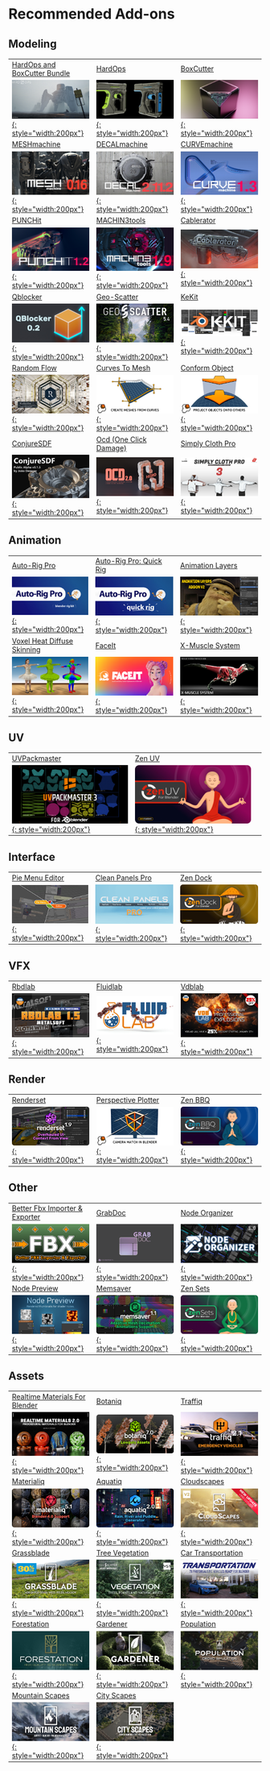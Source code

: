 # Recommended Add-ons
## Modeling
| | | |
|---|---|---|
|  [HardOps and BoxCutter Bundle](https://blendermarket.com/products/hard-ops--boxcutter-ultimate-bundle?ref=1462 "The ultimate hard surface suite.") | [HardOps](https://blendermarket.com/products/hardopsofficial?ref=1462 "The number #1 hard surface modelling toolkit.") | [BoxCutter](https://blendermarket.com/products/boxcutter?ref=1462 "The number #1 boolean cutter.")  |
|  [![](img/addon_images/HardOps_and_BoxCutter_Bundle.png){: style="width:200px"}](https://blendermarket.com/products/hard-ops--boxcutter-ultimate-bundle?ref=1462 "The ultimate hard surface suite.") | [![](img/addon_images/HardOps.png){: style="width:200px"}](https://blendermarket.com/products/hardopsofficial?ref=1462 "The number #1 hard surface modelling toolkit.") | [![](img/addon_images/BoxCutter.png){: style="width:200px"}](https://blendermarket.com/products/boxcutter?ref=1462 "The number #1 boolean cutter.")  |
|  [MESHmachine](https://blendermarket.com/products/meshmachine?ref=1462 "MESHmachine is a blender mesh modeling addon with a focus on hard surface work without subdivision surfaces.") | [DECALmachine](https://blendermarket.com/products/decalmachine?ref=1462 "DECALmachine is a blender addon, which through mesh Decals, allows for surface detailing in a very non-committal, non-destructive, UV-less way. As such it represents an alternative approach to hard surface texturing.") | [CURVEmachine](https://blendermarket.com/products/curvemachine?ref=1462 "CURVEmachine can be seen as MESHmachine's little brother. It aims to make POLY Curve editing more flexible, and like MM's fillet toolset, makes working with curve radii/arcs and non-circular blends essentially non-destructive.")  |
|  [![](img/addon_images/MESHmachine.jpg){: style="width:200px"}](https://blendermarket.com/products/meshmachine?ref=1462 "MESHmachine is a blender mesh modeling addon with a focus on hard surface work without subdivision surfaces.") | [![](img/addon_images/DECALmachine.jpg){: style="width:200px"}](https://blendermarket.com/products/decalmachine?ref=1462 "DECALmachine is a blender addon, which through mesh Decals, allows for surface detailing in a very non-committal, non-destructive, UV-less way. As such it represents an alternative approach to hard surface texturing.") | [![](img/addon_images/CURVEmachine.jpg){: style="width:200px"}](https://blendermarket.com/products/curvemachine?ref=1462 "CURVEmachine can be seen as MESHmachine's little brother. It aims to make POLY Curve editing more flexible, and like MM's fillet toolset, makes working with curve radii/arcs and non-circular blends essentially non-destructive.")  |
|  [PUNCHit](https://blendermarket.com/products/punchit?ref=1462 "PUNCHit is a dedicated, single-purpose blender addon featuring a negative manifold extrusion tool, that attempts to work more reliably and be more flexible, than Blender's native manifold extrusion.") | [MACHIN3tools](https://blendermarket.com/products/machin3tools?ref=1462 "MACHIN3tools is a continuously evolving collection of blender tools and pie menus in a single customizable package.") | [Cablerator](https://blendermarket.com/products/cbl?ref=1462 "Cablerator is a tool for creating and editing hanging cables.")  |
|  [![](img/addon_images/PUNCHit.jpg){: style="width:200px"}](https://blendermarket.com/products/punchit?ref=1462 "PUNCHit is a dedicated, single-purpose blender addon featuring a negative manifold extrusion tool, that attempts to work more reliably and be more flexible, than Blender's native manifold extrusion.") | [![](img/addon_images/MACHIN3tools.jpg){: style="width:200px"}](https://blendermarket.com/products/machin3tools?ref=1462 "MACHIN3tools is a continuously evolving collection of blender tools and pie menus in a single customizable package.") | [![](img/addon_images/Cablerator.jpg){: style="width:200px"}](https://blendermarket.com/products/cbl?ref=1462 "Cablerator is a tool for creating and editing hanging cables.")  |
|  [Qblocker](https://blendermarket.com/products/qblocker "QBlocker is an object creation Addon for Blender that generates parametric objects with fast placement, similar to other 3D software. The tool includes some basic object types, custom snapping, and a working plane for more precision.") | [Geo-Scatter](https://blendermarket.com/products/scatter?ref=1462 "The #1 scattering add-on for Blender.") | [KeKit](https://blendermarket.com/products/kekit?ref=1462 "The Add-On provides extensive options for customizing & optimizing workflows.")  |
|  [![](img/addon_images/Qblocker.jpg){: style="width:200px"}](https://blendermarket.com/products/qblocker "QBlocker is an object creation Addon for Blender that generates parametric objects with fast placement, similar to other 3D software. The tool includes some basic object types, custom snapping, and a working plane for more precision.") | [![](img/addon_images/Geo_Scatter.jpg){: style="width:200px"}](https://blendermarket.com/products/scatter?ref=1462 "The #1 scattering add-on for Blender.") | [![](img/addon_images/KeKit.png){: style="width:200px"}](https://blendermarket.com/products/kekit?ref=1462 "The Add-On provides extensive options for customizing & optimizing workflows.")  |
|  [Random Flow](https://blendermarket.com/products/random-flow?ref=1462 "Random Flow is a random mesh generator designed for fast and easy hard surface prototyping and concept art.") | [Curves To Mesh](https://blendermarket.com/products/curves-to-mesh?ref=1462 "Curves to Mesh is an add-on for experienced 3D modellers who need to create mesh surfaces from bezier curves.") | [Conform Object](https://blendermarket.com/products/conform-object?ref=1462 "For any 3D modeler that needs to project smaller objects onto a larger object surface in one direction.")  |
|  [![](img/addon_images/Random_Flow.png){: style="width:200px"}](https://blendermarket.com/products/random-flow?ref=1462 "Random Flow is a random mesh generator designed for fast and easy hard surface prototyping and concept art.") | [![](img/addon_images/Curves_To_Mesh.jpg){: style="width:200px"}](https://blendermarket.com/products/curves-to-mesh?ref=1462 "Curves to Mesh is an add-on for experienced 3D modellers who need to create mesh surfaces from bezier curves.") | [![](img/addon_images/Conform_Object.jpg){: style="width:200px"}](https://blendermarket.com/products/conform-object?ref=1462 "For any 3D modeler that needs to project smaller objects onto a larger object surface in one direction.")  |
|  [ConjureSDF](https://blendermarket.com/products/conjuresdf "SDF Render for smooth and non-distructive hard surface models.") | [Ocd (One Click Damage)](https://blendermarket.com/products/ocd?ref=1462 "This ultimate tool adds realistic wear with just a click. Choose your model, adjust, and instantly enjoy a highly detailed, lifelike asset.") | [Simply Cloth Pro](https://blendermarket.com/products/simply-cloth?ref=1462 "Simply Cloth Pro is the must-have tool for expediting cloth-related tasks in Blender.")  |
|  [![](img/addon_images/ConjureSDF.png){: style="width:200px"}](https://blendermarket.com/products/conjuresdf "SDF Render for smooth and non-distructive hard surface models.") | [![](img/addon_images/Ocd__One_Click_Damage_.png){: style="width:200px"}](https://blendermarket.com/products/ocd?ref=1462 "This ultimate tool adds realistic wear with just a click. Choose your model, adjust, and instantly enjoy a highly detailed, lifelike asset.") | [![](img/addon_images/Simply_Cloth_Pro.jpg){: style="width:200px"}](https://blendermarket.com/products/simply-cloth?ref=1462 "Simply Cloth Pro is the must-have tool for expediting cloth-related tasks in Blender.")  |

## Animation
| | | |
|---|---|---|
|  [Auto-Rig Pro](https://blendermarket.com/products/auto-rig-pro?ref=1462 "Auto-Rig Pro is an addon for Blender to rig characters, retarget animations, and provide Fbx/Gltf export, with settings for Unity, Unreal Engine, Godot.") | [Auto-Rig Pro: Quick Rig](https://blendermarket.com/products/auto-rig-pro-quick-rig?ref=1462 "Quick Rig turns rapidly any skeleton + mesh into a full Auto-Rig Pro armature with controllers ready for animation, including weights preservation, IK-FK generation, animation support.") | [Animation Layers](https://blendermarket.com/products/animation-layers?ref=1462 "Edit your animation or mocap data quickly using a standard animation layers UI and workflow directly in your 3D viewport with an extra layers functionality.")  |
|  [![](img/addon_images/Auto_Rig_Pro.jpg){: style="width:200px"}](https://blendermarket.com/products/auto-rig-pro?ref=1462 "Auto-Rig Pro is an addon for Blender to rig characters, retarget animations, and provide Fbx/Gltf export, with settings for Unity, Unreal Engine, Godot.") | [![](img/addon_images/Auto_Rig_Pro__Quick_Rig.jpg){: style="width:200px"}](https://blendermarket.com/products/auto-rig-pro-quick-rig?ref=1462 "Quick Rig turns rapidly any skeleton + mesh into a full Auto-Rig Pro armature with controllers ready for animation, including weights preservation, IK-FK generation, animation support.") | [![](img/addon_images/Animation_Layers.jpg){: style="width:200px"}](https://blendermarket.com/products/animation-layers?ref=1462 "Edit your animation or mocap data quickly using a standard animation layers UI and workflow directly in your 3D viewport with an extra layers functionality.")  |
|  [Voxel Heat Diffuse Skinning](https://blendermarket.com/products/voxel-heat-diffuse-skinning?ref=1462 "Skinning add-on for generating perfect vertex weights.") | [FaceIt](https://blendermarket.com/products/faceit?ref=1462 "Faceit is an all-in-one facial rigging, motion capture and animation add-on.") | [X-Muscle System](https://blendermarket.com/products/x-muscle-system?ref=1462 "X-Muscle System is advanced, physics based tissue simulator for Blender.")  |
|  [![](img/addon_images/Voxel_Heat_Diffuse_Skinning.png){: style="width:200px"}](https://blendermarket.com/products/voxel-heat-diffuse-skinning?ref=1462 "Skinning add-on for generating perfect vertex weights.") | [![](img/addon_images/FaceIt.png){: style="width:200px"}](https://blendermarket.com/products/faceit?ref=1462 "Faceit is an all-in-one facial rigging, motion capture and animation add-on.") | [![](img/addon_images/X_Muscle_System.png){: style="width:200px"}](https://blendermarket.com/products/x-muscle-system?ref=1462 "X-Muscle System is advanced, physics based tissue simulator for Blender.")  |

## UV
| | | |
|---|---|---|
|  [UVPackmaster](https://blendermarket.com/products/uvpackmaster?ref=1462 "Best UV Packer for Blender. Supported by the Zen UV addon.") | [Zen UV](https://blendermarket.com/products/zen-uv "Professional add-on for creating UVs in Blender") | |
|  [![](img/addon_images/UVPackmaster.png){: style="width:200px"}](https://blendermarket.com/products/uvpackmaster?ref=1462 "Best UV Packer for Blender. Supported by the Zen UV addon.") | [![](img/addon_images/Zen_UV.jpg){: style="width:200px"}](https://blendermarket.com/products/zen-uv "Professional add-on for creating UVs in Blender") | |

## Interface
| | | |
|---|---|---|
|  [Pie Menu Editor](https://blendermarket.com/products/pie-menu-editor "An add-on for Blender 3.0+ that allows you to create pie menus, menus, popup dialogs, side panels and toolbars without coding.") | [Clean Panels Pro](https://blendermarket.com/products/clean-panels-pro?ref=1462 "Organize Add-on in N-Panel.") | [Zen Dock](https://blendermarket.com/products/zen-dock "Window bar add-on for managing Areas in One Click!")  |
|  [![](img/addon_images/Pie_Menu_Editor.png){: style="width:200px"}](https://blendermarket.com/products/pie-menu-editor "An add-on for Blender 3.0+ that allows you to create pie menus, menus, popup dialogs, side panels and toolbars without coding.") | [![](img/addon_images/Clean_Panels_Pro.png){: style="width:200px"}](https://blendermarket.com/products/clean-panels-pro?ref=1462 "Organize Add-on in N-Panel.") | [![](img/addon_images/Zen_Dock.jpg){: style="width:200px"}](https://blendermarket.com/products/zen-dock "Window bar add-on for managing Areas in One Click!")  |

## VFX
| | | |
|---|---|---|
|  [Rbdlab](https://blendermarket.com/products/rbdlab?ref=1462 "RBDLab MetalSoft is a revolutionary tool for Blender. From fracturing objects, destroying them and creating details with debris, dust and smoke, to deforming metal, creating cloth, softbodies.") | [Fluidlab](https://blendermarket.com/products/fluidlab?ref=1462 "FluidLab is a powerful tool for generating realistic simulations of fluids, viscous bodies, slimes and other fluids.") | [Vdblab](https://blendermarket.com/products/vdblab?ref=1462 "VDBLab is a powerful tool for creating explosions.")  |
|  [![](img/addon_images/Rbdlab.jpg){: style="width:200px"}](https://blendermarket.com/products/rbdlab?ref=1462 "RBDLab MetalSoft is a revolutionary tool for Blender. From fracturing objects, destroying them and creating details with debris, dust and smoke, to deforming metal, creating cloth, softbodies.") | [![](img/addon_images/Fluidlab.jpg){: style="width:200px"}](https://blendermarket.com/products/fluidlab?ref=1462 "FluidLab is a powerful tool for generating realistic simulations of fluids, viscous bodies, slimes and other fluids.") | [![](img/addon_images/Vdblab.jpg){: style="width:200px"}](https://blendermarket.com/products/vdblab?ref=1462 "VDBLab is a powerful tool for creating explosions.")  |

## Render
| | | |
|---|---|---|
|  [Renderset](https://blendermarket.com/products/render-manager-addon-renderset?ref=1462 "Change Render context of your scene with a click of a button!") | [Perspective Plotter](https://blendermarket.com/products/perspective-plotter?ref=1462 "Match a camera to an image with Perspective Plotter, an interactive Blender add-on for modelers, architects and artists. This is useful for creating 3D models from 2D sketches, matching a 3D scene to a 2D photo, or animating a camera dynamically.") | [Zen BBQ](https://blendermarket.com/products/zen-bbq "Zen BBQ is an add-on for creating, adjusting, and visualizing Bevels in a couple of clicks!")  |
|  [![](img/addon_images/Renderset.jpg){: style="width:200px"}](https://blendermarket.com/products/render-manager-addon-renderset?ref=1462 "Change Render context of your scene with a click of a button!") | [![](img/addon_images/Perspective_Plotter.jpg){: style="width:200px"}](https://blendermarket.com/products/perspective-plotter?ref=1462 "Match a camera to an image with Perspective Plotter, an interactive Blender add-on for modelers, architects and artists. This is useful for creating 3D models from 2D sketches, matching a 3D scene to a 2D photo, or animating a camera dynamically.") | [![](img/addon_images/Zen_BBQ.jpg){: style="width:200px"}](https://blendermarket.com/products/zen-bbq "Zen BBQ is an add-on for creating, adjusting, and visualizing Bevels in a couple of clicks!")  |

## Other
| | | |
|---|---|---|
|  [Better Fbx Importer & Exporter](https://blendermarket.com/products/better-fbx-importer--exporter?ref=1462 "The add-on is compatible with all FBX versions, from ASCII to binary, from FBX 5.3 to FBX 2020.") | [GrabDoc](https://blendermarket.com/products/grabdoc "GrabDoc is a Blender 4.0+ add-on for quickly baking trim sheets and tileable texture maps.") | [Node Organizer](https://blendermarket.com/products/node-organizer?ref=1462 "This addon utilizes our unique algorithm to automatically organize your selected nodes.")  |
|  [![](img/addon_images/Better_Fbx_Importer___Exporter.png){: style="width:200px"}](https://blendermarket.com/products/better-fbx-importer--exporter?ref=1462 "The add-on is compatible with all FBX versions, from ASCII to binary, from FBX 5.3 to FBX 2020.") | [![](img/addon_images/GrabDoc.png){: style="width:200px"}](https://blendermarket.com/products/grabdoc "GrabDoc is a Blender 4.0+ add-on for quickly baking trim sheets and tileable texture maps.") | [![](img/addon_images/Node_Organizer.jpg){: style="width:200px"}](https://blendermarket.com/products/node-organizer?ref=1462 "This addon utilizes our unique algorithm to automatically organize your selected nodes.")  |
|  [Node Preview](https://blendermarket.com/products/node-preview?ref=1462 "This addon displays rendered thumbnails above shader nodes.") | [Memsaver](https://blendermarket.com/products/memsaver-scene-memory-optimizer?ref=1462 "Memsaver is an add-on for reducing scene VRAM consumption.") | [Zen Sets](https://blendermarket.com/products/zen-sets "Zen Sets is an add-on for creating, managing, and visualizing native Vertex Groups, Face Maps and custom Zen Sets Groups based on Objects, Collections and Mesh Elements selection.")  |
|  [![](img/addon_images/Node_Preview.jpg){: style="width:200px"}](https://blendermarket.com/products/node-preview?ref=1462 "This addon displays rendered thumbnails above shader nodes.") | [![](img/addon_images/Memsaver.jpg){: style="width:200px"}](https://blendermarket.com/products/memsaver-scene-memory-optimizer?ref=1462 "Memsaver is an add-on for reducing scene VRAM consumption.") | [![](img/addon_images/Zen_Sets.jpg){: style="width:200px"}](https://blendermarket.com/products/zen-sets "Zen Sets is an add-on for creating, managing, and visualizing native Vertex Groups, Face Maps and custom Zen Sets Groups based on Objects, Collections and Mesh Elements selection.")  |

## Assets
| | | |
|---|---|---|
|  [Realtime Materials For Blender](https://blendermarket.com/products/realtime-materials-for-blender?ref=1462 "The Realtime Materials Addon is a Library of over 300 procedural materials.") | [Botaniq](https://blendermarket.com/products/botaniq-trees?ref=1462 "Tree library botaniq is an ever-expanding library of optimized & realistic 3D vegetation - mostly trees and grass.") | [Traffiq](https://blendermarket.com/products/car-library-traffiq-vehicles-for-blender?ref=1462 "Car Library - Rigged Cars, Contemporary Cars, Old Cars.")  |
|  [![](img/addon_images/Realtime_Materials_For_Blender.png){: style="width:200px"}](https://blendermarket.com/products/realtime-materials-for-blender?ref=1462 "The Realtime Materials Addon is a Library of over 300 procedural materials.") | [![](img/addon_images/Botaniq.jpg){: style="width:200px"}](https://blendermarket.com/products/botaniq-trees?ref=1462 "Tree library botaniq is an ever-expanding library of optimized & realistic 3D vegetation - mostly trees and grass.") | [![](img/addon_images/Traffiq.jpg){: style="width:200px"}](https://blendermarket.com/products/car-library-traffiq-vehicles-for-blender?ref=1462 "Car Library - Rigged Cars, Contemporary Cars, Old Cars.")  |
|  [Materialiq](https://blendermarket.com/products/materialiq?ref=1462 "370+ adjustable materials. 12 categories.") | [Aquatiq](https://blendermarket.com/products/aquatiq-water-library?ref=1462 "Add water effects to your scene super quickly with Aquatiq.") | [Cloudscapes](https://blendermarket.com/products/cloudscapes?ref=1462 "CloudScapes is a photorealistic 3D volumetric clouds library for Blender in VDB format. It includes 18 categories of clouds and more than 390 different clouds according to the real clouds with explosion and more.")  |
|  [![](img/addon_images/Materialiq.jpg){: style="width:200px"}](https://blendermarket.com/products/materialiq?ref=1462 "370+ adjustable materials. 12 categories.") | [![](img/addon_images/Aquatiq.jpg){: style="width:200px"}](https://blendermarket.com/products/aquatiq-water-library?ref=1462 "Add water effects to your scene super quickly with Aquatiq.") | [![](img/addon_images/Cloudscapes.jpg){: style="width:200px"}](https://blendermarket.com/products/cloudscapes?ref=1462 "CloudScapes is a photorealistic 3D volumetric clouds library for Blender in VDB format. It includes 18 categories of clouds and more than 390 different clouds according to the real clouds with explosion and more.")  |
|  [Grassblade](https://blendermarket.com/products/grassblade?ref=1462 "It's a complete and easy-to-use solution for designers, Archviz and CG Artists who need to create photoreal lawns, grasslands, fields or meadows with ease.") | [Tree Vegetation](https://blendermarket.com/products/vegetation-tree-addon-animation?ref=1462 "Tree Vegetation is an addon for Blender, compatible with Eevee and Cycles. It contains a big library of diverse and varied plants, trees, shrubs, tropical plants, tree hedges, ornamental plants, garden plants, rock.") | [Car Transportation](https://blendermarket.com/products/transportation?ref=1462 "Transportation is a complete Blender add-on that does not only help manage a huge library of HD vehicles and cars rigged on Blender. but also, shaders, hdri and backplates.")  |
|  [![](img/addon_images/Grassblade.jpg){: style="width:200px"}](https://blendermarket.com/products/grassblade?ref=1462 "It's a complete and easy-to-use solution for designers, Archviz and CG Artists who need to create photoreal lawns, grasslands, fields or meadows with ease.") | [![](img/addon_images/Tree_Vegetation.jpg){: style="width:200px"}](https://blendermarket.com/products/vegetation-tree-addon-animation?ref=1462 "Tree Vegetation is an addon for Blender, compatible with Eevee and Cycles. It contains a big library of diverse and varied plants, trees, shrubs, tropical plants, tree hedges, ornamental plants, garden plants, rock.") | [![](img/addon_images/Car_Transportation.jpg){: style="width:200px"}](https://blendermarket.com/products/transportation?ref=1462 "Transportation is a complete Blender add-on that does not only help manage a huge library of HD vehicles and cars rigged on Blender. but also, shaders, hdri and backplates.")  |
|  [Forestation](https://blendermarket.com/products/forestation?ref=1462 "Forestation addon for Blender is a production tool for designers, CGartist, archviz artists and many others. A large selection of 3D scanned trees is available.") | [Gardener](https://blendermarket.com/products/gardener?ref=1462 "Gardener is the new essential tool to create photorealistic bushes, hedges, and shrubs in 1 click!") | [Population](https://blendermarket.com/products/population?ref=1462 "Population is a Human crowd simulator for Blender. Populate your scenes in just a few clicks!")  |
|  [![](img/addon_images/Forestation.jpg){: style="width:200px"}](https://blendermarket.com/products/forestation?ref=1462 "Forestation addon for Blender is a production tool for designers, CGartist, archviz artists and many others. A large selection of 3D scanned trees is available.") | [![](img/addon_images/Gardener.jpg){: style="width:200px"}](https://blendermarket.com/products/gardener?ref=1462 "Gardener is the new essential tool to create photorealistic bushes, hedges, and shrubs in 1 click!") | [![](img/addon_images/Population.jpg){: style="width:200px"}](https://blendermarket.com/products/population?ref=1462 "Population is a Human crowd simulator for Blender. Populate your scenes in just a few clicks!")  |
|  [Mountain Scapes](https://blendermarket.com/products/mountainscapes?ref=1462 "Mountain Scapes contains 152 ready-to-use 3D assets. 44 HD models and 108 classic models. They are divided into different categories to suit all uses: snow-covered mountains, rocks, cliffs, green and tropical mountains.") | [City Scapes](https://blendermarket.com/products/city-scapes?ref=1462 "City Scapes is a library of 96 ready-to-use assets. Click/drag into Blender using the Asset Browser. Quickly create a realistic background with these 3D photoscanned assets.") | |
|  [![](img/addon_images/Mountain_Scapes.jpg){: style="width:200px"}](https://blendermarket.com/products/mountainscapes?ref=1462 "Mountain Scapes contains 152 ready-to-use 3D assets. 44 HD models and 108 classic models. They are divided into different categories to suit all uses: snow-covered mountains, rocks, cliffs, green and tropical mountains.") | [![](img/addon_images/City_Scapes.jpg){: style="width:200px"}](https://blendermarket.com/products/city-scapes?ref=1462 "City Scapes is a library of 96 ready-to-use assets. Click/drag into Blender using the Asset Browser. Quickly create a realistic background with these 3D photoscanned assets.") | |
